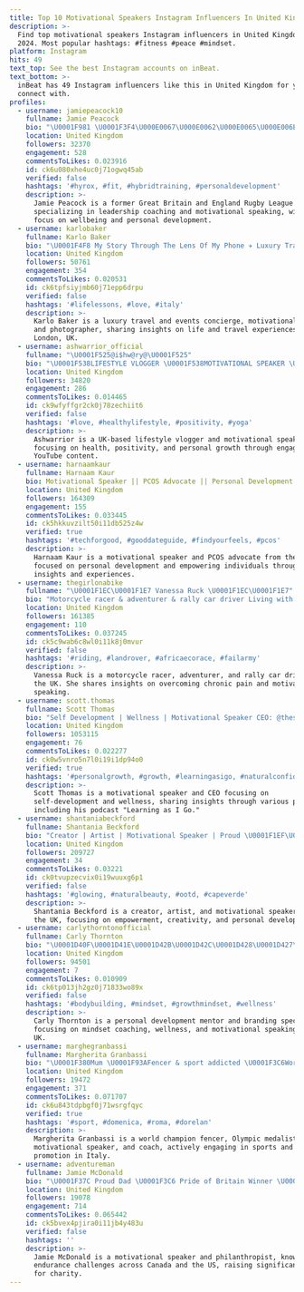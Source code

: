 ```yaml
---
title: Top 10 Motivational Speakers Instagram Influencers In United Kingdom In 2024
description: >-
  Find top motivational speakers Instagram influencers in United Kingdom in
  2024. Most popular hashtags: #fitness #peace #mindset.
platform: Instagram
hits: 49
text_top: See the best Instagram accounts on inBeat.
text_bottom: >-
  inBeat has 49 Instagram influencers like this in United Kingdom for you to
  connect with.
profiles:
  - username: jamiepeacock10
    fullname: Jamie Peacock
    bio: "\U0001F981 \U0001F3F4\U000E0067\U000E0062\U000E0065\U000E006E\U000E0067\U000E007F Ex Great Britain & England Rugby League Captain \U0001F9E0 Building Champions Leadership Coach \U0001F3A4Motivational Speaker \U0001F4AA\U0001F3FB Wellbeing Champion"
    location: United Kingdom
    followers: 32370
    engagement: 528
    commentsToLikes: 0.023916
    id: ck6u080xhe4uc0j71ogwq45ab
    verified: false
    hashtags: '#hyrox, #fit, #hybridtraining, #personaldevelopment'
    description: >-
      Jamie Peacock is a former Great Britain and England Rugby League Captain,
      specializing in leadership coaching and motivational speaking, with a
      focus on wellbeing and personal development.
  - username: karlobaker
    fullname: Karlo Baker
    bio: "\U0001F4F8 My Story Through The Lens Of My Phone ✈️ Luxury Travel & Events Concierge \U0001F5E3 Motivational Speaker ✝️ Christian \U0001F4CD London \U0001F1EC\U0001F1E7 \U0001F4DE Connect With Me"
    location: United Kingdom
    followers: 50761
    engagement: 354
    commentsToLikes: 0.020531
    id: ck6tpfsiyjmb60j71epp6drpu
    verified: false
    hashtags: '#lifelessons, #love, #italy'
    description: >-
      Karlo Baker is a luxury travel and events concierge, motivational speaker,
      and photographer, sharing insights on life and travel experiences based in
      London, UK.
  - username: ashwarrior_official
    fullname: "\U0001F525@i$hw@ry@\U0001F525"
    bio: "\U0001F538LIFESTYLE VLOGGER \U0001F538MOTIVATIONAL SPEAKER \U0001F538 YOUTUBER ⬇️⬇️⬇️⬇️⬇️"
    location: United Kingdom
    followers: 34820
    engagement: 286
    commentsToLikes: 0.014465
    id: ck9wfyffgr2ck0j78zechiit6
    verified: false
    hashtags: '#love, #healthylifestyle, #positivity, #yoga'
    description: >-
      Ashwarrior is a UK-based lifestyle vlogger and motivational speaker,
      focusing on health, positivity, and personal growth through engaging
      YouTube content.
  - username: harnaamkaur
    fullname: Harnaam Kaur
    bio: Motivational Speaker || PCOS Advocate || Personal Development
    location: United Kingdom
    followers: 164309
    engagement: 155
    commentsToLikes: 0.033445
    id: ck5hkkuvzilt50i11db525z4w
    verified: true
    hashtags: '#techforgood, #gooddateguide, #findyourfeels, #pcos'
    description: >-
      Harnaam Kaur is a motivational speaker and PCOS advocate from the UK,
      focused on personal development and empowering individuals through her
      insights and experiences.
  - username: thegirlonabike
    fullname: "\U0001F1EC\U0001F1E7 Vanessa Ruck \U0001F1EC\U0001F1E7"
    bio: "Motorcycle racer & adventurer & rally car driver Living with chronic pain TEDx & award winning motivational speaker Use life's battles for strength\U0001F64F"
    location: United Kingdom
    followers: 161385
    engagement: 110
    commentsToLikes: 0.037245
    id: ck5c9wab6c8wl0i11k8j0mvur
    verified: false
    hashtags: '#riding, #landrover, #africaecorace, #failarmy'
    description: >-
      Vanessa Ruck is a motorcycle racer, adventurer, and rally car driver from
      the UK. She shares insights on overcoming chronic pain and motivational
      speaking.
  - username: scott.thomas
    fullname: Scott Thomas
    bio: "Self Development | Wellness | Motivational Speaker CEO: @thesocialpr_ \U0001F399️: @learningasigopod_ \U0001F4E7: harriet@thesocialpr.co.uk"
    location: United Kingdom
    followers: 1053115
    engagement: 76
    commentsToLikes: 0.022277
    id: ck0w5vnro5n7l0i19i1dp94o0
    verified: true
    hashtags: '#personalgrowth, #growth, #learningasigo, #naturalconfidence'
    description: >-
      Scott Thomas is a motivational speaker and CEO focusing on
      self-development and wellness, sharing insights through various platforms
      including his podcast "Learning as I Go."
  - username: shantaniabeckford
    fullname: Shantania Beckford
    bio: "Creator | Artist | Motivational Speaker | Proud \U0001F1EF\U0001F1F2 ♈️ \U0001F4CD Uk \U0001F4E9 enquiries: hello@reflecttheagency.com"
    location: United Kingdom
    followers: 209727
    engagement: 34
    commentsToLikes: 0.03221
    id: ck0tvupzecvix0i19wuuxg6p1
    verified: false
    hashtags: '#glowing, #naturalbeauty, #ootd, #capeverde'
    description: >-
      Shantania Beckford is a creator, artist, and motivational speaker based in
      the UK, focusing on empowerment, creativity, and personal development.
  - username: carlythorntonofficial
    fullname: Carly Thornton
    bio: "\U0001D40F\U0001D41E\U0001D42B\U0001D42C\U0001D428\U0001D427\U0001D41A\U0001D425 \U0001D403\U0001D41E\U0001D42F\U0001D41E\U0001D425\U0001D428\U0001D429\U0001D426\U0001D41E\U0001D427\U0001D42D \U0001D40C\U0001D41E\U0001D427\U0001D42D\U0001D428\U0001D42B \U0001D40F\U0001D41E\U0001D42B\U0001D42C\U0001D428\U0001D427\U0001D41A\U0001D425 \U0001D401\U0001D42B\U0001D41A\U0001D427\U0001D41D\U0001D422\U0001D427\U0001D420 \U0001D412\U0001D429\U0001D41E\U0001D41C\U0001D422\U0001D41A\U0001D425\U0001D422\U0001D42C\U0001D42D ➢ Mindset of Innovators Coaching Academy ➢ IFBB Pro Wellɴeѕѕ ➢ Motivational Speaker"
    location: United Kingdom
    followers: 94501
    engagement: 7
    commentsToLikes: 0.010909
    id: ck6tp013jh2gz0j71833wo89x
    verified: false
    hashtags: '#bodybuilding, #mindset, #growthmindset, #wellness'
    description: >-
      Carly Thornton is a personal development mentor and branding specialist,
      focusing on mindset coaching, wellness, and motivational speaking in the
      UK.
  - username: marghegranbassi
    fullname: Margherita Granbassi
    bio: "\U0001F380Mum \U0001F93AFencer & sport addicted \U0001F3C6World champion & Olympic medallist \U0001F4FATV & events speaker \U0001F4AA\U0001F3FCMotivational speaker \U0001F1EE\U0001F1F9CONI National Council \U0001F3CB️‍♀️ Coach"
    location: United Kingdom
    followers: 19472
    engagement: 371
    commentsToLikes: 0.071707
    id: ck6u843tdpbgf0j71wsrgfqyc
    verified: true
    hashtags: '#sport, #domenica, #roma, #dorelan'
    description: >-
      Margherita Granbassi is a world champion fencer, Olympic medalist,
      motivational speaker, and coach, actively engaging in sports and wellness
      promotion in Italy.
  - username: adventureman
    fullname: Jamie McDonald
    bio: "\U0001F37C Proud Dad \U0001F3C6 Pride of Britain Winner \U0001F3A4 Motivational Speaker \U0001F637 Sick as a kid \U0001F64C Now giving back \U0001F1E8\U0001F1E6\U0001F1FA\U0001F1F8 Ran across Canada & US \U0001F4B4 Raised £1m \U0001F447 More info"
    location: United Kingdom
    followers: 19078
    engagement: 714
    commentsToLikes: 0.065442
    id: ck5bvex4pjira0i11jb4y483u
    verified: false
    hashtags: ''
    description: >-
      Jamie McDonald is a motivational speaker and philanthropist, known for his
      endurance challenges across Canada and the US, raising significant funds
      for charity.
---
```


